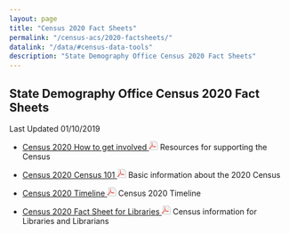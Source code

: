 ```yaml
---
layout: page
title: "Census 2020 Fact Sheets"
permalink: "/census-acs/2020-factsheets/"
datalink: "/data/#census-data-tools"
description: "State Demography Office Census 2020 Fact Sheets"
---
```


## State Demography Office Census 2020 Fact Sheets

Last Updated 01/10/2019

* [Census 2020 How to get involved ![pdf](/images/page_white_acrobat.png 'download pdf file')](https://drive.google.com/uc?export=download&id=1ytPPwv72D9cM3JQjErXUsvE3IgOGA_Qq) Resources for supporting the Census

* [Census 2020 Census 101  ![pdf](/images/page_white_acrobat.png 'download pdf file')](https://drive.google.com/file/d/1S3GR-064pCviYfIJv12b9lOpjBjl_htS/uc?export=download) Basic information about the 2020 Census

* [Census 2020 Timeline  ![pdf](/images/page_white_acrobat.png 'download pdf file')](https://drive.google.com/uc?export=download&id=1nsyddk4SylnkdeNM_etcUzQKjqLGlr5D) Census 2020 Timeline

* [Census 2020 Fact Sheet for Libraries  ![pdf](/images/page_white_acrobat.png 'download pdf file')](https://drive.google.com/uc?export=download&id=1_J9K317loEm7hg-cVUH0rE_cSJSiR9sr) Census information for Libraries and Librarians
